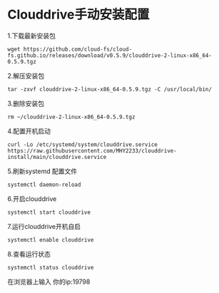 # Clouddrive手动安装配置
1.下载最新安装包

    wget https://github.com/cloud-fs/cloud-fs.github.io/releases/download/v0.5.9/clouddrive-2-linux-x86_64-0.5.9.tgz
2.解压安装包

    tar -zxvf clouddrive-2-linux-x86_64-0.5.9.tgz -C /usr/local/bin/
3.删除安装包

    rm ~/clouddrive-2-linux-x86_64-0.5.9.tgz
4.配置开机启动
    
    curl -Lo /etc/systemd/system/clouddrive.service https://raw.githubusercontent.com/MHY2233/clouddrive-install/main/clouddrive.service
5.刷新systemd 配置文件

    systemctl daemon-reload
6.开启clouddrive

    systemctl start clouddrive
7.运行clouddrive开机自启

    systemctl enable clouddrive
8.查看运行状态

    systemctl status clouddrive
在浏览器上输入 你的ip:19798
